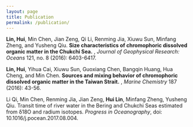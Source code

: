 ```yaml
---
layout: page
title: Publication
permalink: /publication/
---
```

**Lin, Hui**, Min Chen, Jian Zeng, Qi Li, Renming Jia, Xiuwu Sun, Minfang Zheng, and Yusheng Qiu. **Size characteristics of chromophoric dissolved organic matter in the Chukchi Sea.** , *Journal of Geophysical Research: Oceans* 121, no. 8 (2016): 6403-6417.

**Lin, Hui**, Yihua Cai, Xiuwu Sun, Guoxiang Chen, Bangqin Huang, Hua Cheng, and Min Chen. **Sources and mixing behavior of chromophoric dissolved organic matter in the Taiwan Strait.** , *Marine Chemistry* 187 (2016): 43-56.

Li Qi, Min Chen, Renming Jia, Jian Zeng, **Hui Lin**, Minfang Zheng, Yusheng Qiu. Transit time of river water in the Bering and Chukchi Seas estimated from δ18O and radium isotopes. *Progress in Oceanography*, doi: 10.1016/j.pocean.2017.08.004.
